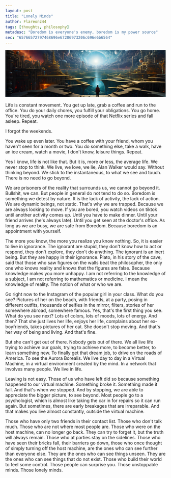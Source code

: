 ```yaml
---
layout: post
title: "Lonely Minds"
author: Flareonz44
tags: [thoughts, philosophy]
metadesc: "Boredom is everyone's enemy, boredom is my power source"
sec: "65766572797468696e67206973206c696e6b6564"
---
```

![reality](/images/2024-3-8-lonely-minds/banner.webp)

Life is constant movement. You get up late, grab a coffee and run to the office. You do your daily chores, you fulfill your obligations. You go home. You're tired, you watch one more episode of that Netflix series and fall asleep. Repeat.

I forgot the weekends.

You wake up even later. You have a coffee with your friend, whom you haven't seen for a month or two. You do something else, take a walk, have an ice cream, watch a movie, I don't know, leisure things. Repeat.

Yes I know, life is not like that. But it is, more or less, the average life. We never stop to think. We live, we love, we lie, Alan Walker would say. Without thinking beyond. We stick to the instantaneous, to what we see and touch. There is no need to go beyond.

We are prisoners of the reality that surrounds us, we cannot go beyond it. Bullshit, we can. But people in general do not tend to do so. Boredom is something we detest by nature. It is the lack of activity, the lack of action. We are dynamic beings, not static. That's why we are trapped. Because we are always looking to move. If you are bored, you watch videos on tiktok until another activity comes up. Until you have to make dinner. Until your friend arrives (he's always late). Until you get seen at the doctor's office. As long as we are busy, we are safe from Boredom. Because boredom is an appointment with yourself.

The more you know, the more you realize you know nothing. So, it is easier to live in ignorance. The ignorant are stupid, they don't know how to act or respond, they don't explore, they don't do anything. The ignorant is an inert being. But they are happy in their ignorance. Plato, in his story of the cave, said that those who saw figures on the walls beat the philosopher, the only one who knows reality and knows that the figures are false. Because knowledge makes you more unhappy. I am not referring to the knowledge of a subject, I am not referring to mathematics or medicine. I mean the knowledge of reality. The notion of what or who we are. 

Go right now to the Instagram of the popular girl in your class. What do you see? Pictures of her on the beach, with friends, at a party, posing in different outfits, thousands of selfies in the mirror, filters, stories of her somewhere abroad, somewhere famous. Yes, that's the first thing you see. What do you see next? Lots of colors, lots of moods, lots of energy. And then? That she just lives her life, enjoys her life, complains about her ex-boyfriends, takes pictures of her cat. She doesn't stop moving. And that's her way of being and living. And that's fine.

But she can't get out of there. Nobody gets out of there. We all live life trying to achieve our goals, trying to achieve more, to become better, to learn something new. To finally get that dream job, to drive on the roads of America. To see the Aurora Borealis. We live day to day in a Virtual Machine, in a virtual environment created by the mind. In a network that involves many people. We live in life.

Leaving is not easy. Those of us who have left did so because something happened to our virtual machine. Something broke it. Something made it fail. And that's when we stopped. And by stopping, we are able to appreciate the bigger picture, to see beyond. Most people go to a psychologist, which is almost like taking the car in for repairs so it can run again. But sometimes, there are early breakages that are irreparable. And that makes you live almost constantly, outside the virtual machine.

Those who have only two friends in their contact list. Those who don't talk much. Those who are not where most people are. Those who were on the host machine, can no longer go back. They can try to forget it, but the truth will always remain. Those who at parties stay on the sidelines. Those who have seen their bricks fall, their barriers go down, those who once thought of simply turning off the host machine, are the ones who can see further than everyone else. They are the ones who can see things unseen. They are the ones who can see things that do not exist. Those who build their world to feel some control. Those people can surprise you. Those unstoppable minds. Those lonely minds.